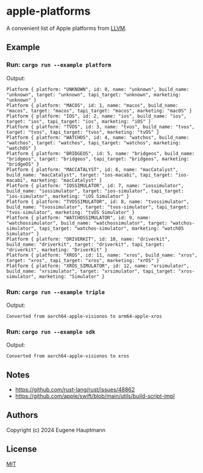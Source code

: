 # apple-platforms

A convenient list of Apple platforms from [LLVM](https://github.com/llvm/llvm-project/blob/main/llvm/include/llvm/BinaryFormat/MachO.def#L123-L138).

## Example

### Run: `cargo run --example platform`

Output:

```shell
Platform { platform: "UNKNOWN", id: 0, name: "unknown", build_name: "unknown", target: "unknown", tapi_target: "unknown", marketing: "unknown" }
Platform { platform: "MACOS", id: 1, name: "macos", build_name: "macos", target: "macos", tapi_target: "macos", marketing: "macOS" }
Platform { platform: "IOS", id: 2, name: "ios", build_name: "ios", target: "ios", tapi_target: "ios", marketing: "iOS" }
Platform { platform: "TVOS", id: 3, name: "tvos", build_name: "tvos", target: "tvos", tapi_target: "tvos", marketing: "tvOS" }
Platform { platform: "WATCHOS", id: 4, name: "watchos", build_name: "watchos", target: "watchos", tapi_target: "watchos", marketing: "watchOS" }
Platform { platform: "BRIDGEOS", id: 5, name: "bridgeos", build_name: "bridgeos", target: "bridgeos", tapi_target: "bridgeos", marketing: "bridgeOS" }
Platform { platform: "MACCATALYST", id: 6, name: "macCatalyst", build_name: "macCatalyst", target: "ios-macabi", tapi_target: "ios-macabi", marketing: "macCatalyst" }
Platform { platform: "IOSSIMULATOR", id: 7, name: "iossimulator", build_name: "iossimulator", target: "ios-simulator", tapi_target: "ios-simulator", marketing: "iOS Simulator" }
Platform { platform: "TVOSSIMULATOR", id: 8, name: "tvossimulator", build_name: "tvossimulator", target: "tvos-simulator", tapi_target: "tvos-simulator", marketing: "tvOS Simulator" }
Platform { platform: "WATCHOSSIMULATOR", id: 9, name: "watchossimulator", build_name: "watchossimulator", target: "watchos-simulator", tapi_target: "watchos-simulator", marketing: "watchOS Simulator" }
Platform { platform: "DRIVERKIT", id: 10, name: "driverkit", build_name: "driverkit", target: "driverkit", tapi_target: "driverkit", marketing: "DriverKit" }
Platform { platform: "XROS", id: 11, name: "xros", build_name: "xros", target: "xros", tapi_target: "xros", marketing: "xrOS" }
Platform { platform: "XROS_SIMULATOR", id: 12, name: "xrsimulator", build_name: "xrsimulator", target: "xrsimulator", tapi_target: "xros-simulator", marketing: "Simulator" }
```

### Run: `cargo run --example triple`

Output:

```shell
Converted from aarch64-apple-visionos to arm64-apple-xros
```

### Run: `cargo run --example sdk`

Output:

```shell
Converted from aarch64-apple-visionos to xros
```

## Notes

- https://github.com/rust-lang/rust/issues/48862
- https://github.com/apple/swift/blob/main/utils/build-script-impl

## Authors

Copyright (c) 2024 Eugene Hauptmann

## License

[MIT](/LICENSE)